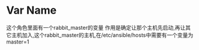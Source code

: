 Var Name
=========
这个角色里面有一个rabbit_master的变量
作用是确定让那个主机先启动,再让其它主机加入,这个rabbit_master的主机,在/etc/ansible/hosts中需要有一个变量为master=1
